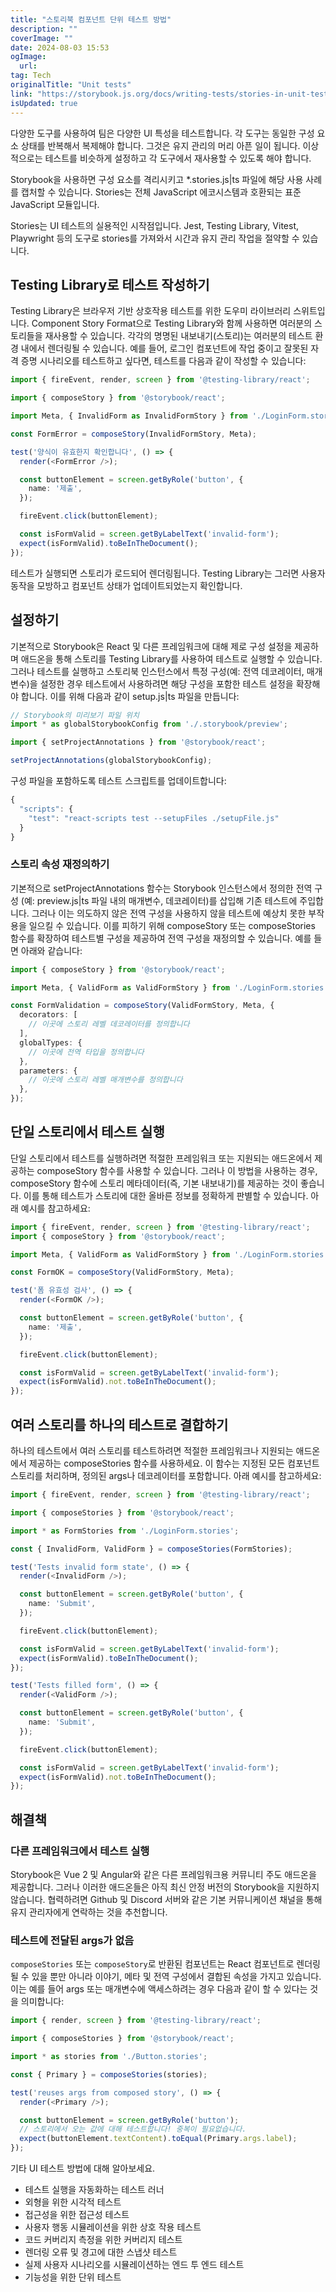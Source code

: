 ```yaml
---
title: "스토리북 컴포넌트 단위 테스트 방법"
description: ""
coverImage: ""
date: 2024-08-03 15:53
ogImage: 
  url: 
tag: Tech
originalTitle: "Unit tests"
link: "https://storybook.js.org/docs/writing-tests/stories-in-unit-tests"
isUpdated: true
---
```







다양한 도구를 사용하여 팀은 다양한 UI 특성을 테스트합니다. 각 도구는 동일한 구성 요소 상태를 반복해서 복제해야 합니다. 그것은 유지 관리의 머리 아픈 일이 됩니다. 이상적으로는 테스트를 비슷하게 설정하고 각 도구에서 재사용할 수 있도록 해야 합니다.

Storybook을 사용하면 구성 요소를 격리시키고 *.stories.js|ts 파일에 해당 사용 사례를 캡처할 수 있습니다. Stories는 전체 JavaScript 에코시스템과 호환되는 표준 JavaScript 모듈입니다.

Stories는 UI 테스트의 실용적인 시작점입니다. Jest, Testing Library, Vitest, Playwright 등의 도구로 stories를 가져와서 시간과 유지 관리 작업을 절약할 수 있습니다.

## Testing Library로 테스트 작성하기



Testing Library은 브라우저 기반 상호작용 테스트를 위한 도우미 라이브러리 스위트입니다. Component Story Format으로 Testing Library와 함께 사용하면 여러분의 스토리들을 재사용할 수 있습니다. 각각의 명명된 내보내기(스토리)는 여러분의 테스트 환경 내에서 렌더링될 수 있습니다. 예를 들어, 로그인 컴포넌트에 작업 중이고 잘못된 자격 증명 시나리오를 테스트하고 싶다면, 테스트를 다음과 같이 작성할 수 있습니다:

```typescript
import { fireEvent, render, screen } from '@testing-library/react';

import { composeStory } from '@storybook/react';

import Meta, { InvalidForm as InvalidFormStory } from './LoginForm.stories'; //👈 여기서 우리 스토리들을 가져왔습니다.

const FormError = composeStory(InvalidFormStory, Meta);

test('양식이 유효한지 확인합니다', () => {
  render(<FormError />);

  const buttonElement = screen.getByRole('button', {
    name: '제출',
  });

  fireEvent.click(buttonElement);

  const isFormValid = screen.getByLabelText('invalid-form');
  expect(isFormValid).toBeInTheDocument();
});
```

테스트가 실행되면 스토리가 로드되어 렌더링됩니다. Testing Library는 그러면 사용자 동작을 모방하고 컴포넌트 상태가 업데이트되었는지 확인합니다.

## 설정하기



기본적으로 Storybook은 React 및 다른 프레임워크에 대해 제로 구성 설정을 제공하며 애드온을 통해 스토리를 Testing Library를 사용하여 테스트로 실행할 수 있습니다. 그러나 테스트를 실행하고 스토리북 인스턴스에서 특정 구성(예: 전역 데코레이터, 매개변수)을 설정한 경우 테스트에서 사용하려면 해당 구성을 포함한 테스트 설정을 확장해야 합니다. 이를 위해 다음과 같이 setup.js|ts 파일을 만듭니다:

```typescript
// Storybook의 미리보기 파일 위치
import * as globalStorybookConfig from './.storybook/preview';

import { setProjectAnnotations } from '@storybook/react';

setProjectAnnotations(globalStorybookConfig);
```

구성 파일을 포함하도록 테스트 스크립트를 업데이트합니다:

```typescript
{
  "scripts": {
    "test": "react-scripts test --setupFiles ./setupFile.js"
  }
}
```



### 스토리 속성 재정의하기

기본적으로 setProjectAnnotations 함수는 Storybook 인스턴스에서 정의한 전역 구성 (예: preview.js|ts 파일 내의 매개변수, 데코레이터)를 삽입해 기존 테스트에 주입합니다. 그러나 이는 의도하지 않은 전역 구성을 사용하지 않을 테스트에 예상치 못한 부작용을 일으킬 수 있습니다. 이를 피하기 위해 composeStory 또는 composeStories 함수를 확장하여 테스트별 구성을 제공하여 전역 구성을 재정의할 수 있습니다. 예를 들면 아래와 같습니다:

```typescript
import { composeStory } from '@storybook/react';

import Meta, { ValidForm as ValidFormStory } from './LoginForm.stories';

const FormValidation = composeStory(ValidFormStory, Meta, {
  decorators: [
    // 이곳에 스토리 레벨 데코레이터를 정의합니다
  ],
  globalTypes: {
    // 이곳에 전역 타입을 정의합니다
  },
  parameters: {
    // 이곳에 스토리 레벨 매개변수를 정의합니다
  },
});
``` 

## 단일 스토리에서 테스트 실행



단일 스토리에서 테스트를 실행하려면 적절한 프레임워크 또는 지원되는 애드온에서 제공하는 composeStory 함수를 사용할 수 있습니다. 그러나 이 방법을 사용하는 경우, composeStory 함수에 스토리 메타데이터(즉, 기본 내보내기)를 제공하는 것이 좋습니다. 이를 통해 테스트가 스토리에 대한 올바른 정보를 정확하게 판별할 수 있습니다. 아래 예시를 참고하세요:

```typescript
import { fireEvent, render, screen } from '@testing-library/react';
import { composeStory } from '@storybook/react';

import Meta, { ValidForm as ValidFormStory } from './LoginForm.stories';

const FormOK = composeStory(ValidFormStory, Meta);

test('폼 유효성 검사', () => {
  render(<FormOK />);

  const buttonElement = screen.getByRole('button', {
    name: '제출',
  });

  fireEvent.click(buttonElement);

  const isFormValid = screen.getByLabelText('invalid-form');
  expect(isFormValid).not.toBeInTheDocument();
});
```

## 여러 스토리를 하나의 테스트로 결합하기

하나의 테스트에서 여러 스토리를 테스트하려면 적절한 프레임워크나 지원되는 애드온에서 제공하는 composeStories 함수를 사용하세요. 이 함수는 지정된 모든 컴포넌트 스토리를 처리하며, 정의된 args나 데코레이터를 포함합니다. 아래 예시를 참고하세요:



```typescript
import { fireEvent, render, screen } from '@testing-library/react';

import { composeStories } from '@storybook/react';

import * as FormStories from './LoginForm.stories';

const { InvalidForm, ValidForm } = composeStories(FormStories);

test('Tests invalid form state', () => {
  render(<InvalidForm />);

  const buttonElement = screen.getByRole('button', {
    name: 'Submit',
  });

  fireEvent.click(buttonElement);

  const isFormValid = screen.getByLabelText('invalid-form');
  expect(isFormValid).toBeInTheDocument();
});

test('Tests filled form', () => {
  render(<ValidForm />);

  const buttonElement = screen.getByRole('button', {
    name: 'Submit',
  });

  fireEvent.click(buttonElement);

  const isFormValid = screen.getByLabelText('invalid-form');
  expect(isFormValid).not.toBeInTheDocument();
});
```

## 해결책

### 다른 프레임워크에서 테스트 실행

Storybook은 Vue 2 및 Angular와 같은 다른 프레임워크용 커뮤니티 주도 애드온을 제공합니다. 그러나 이러한 애드온들은 아직 최신 안정 버전의 Storybook을 지원하지 않습니다. 협력하려면 Github 및 Discord 서버와 같은 기본 커뮤니케이션 채널을 통해 유지 관리자에게 연락하는 것을 추천합니다.



### 테스트에 전달된 args가 없음

`composeStories` 또는 `composeStory`로 반환된 컴포넌트는 React 컴포넌트로 렌더링될 수 있을 뿐만 아니라 이야기, 메타 및 전역 구성에서 결합된 속성을 가지고 있습니다. 이는 예를 들어 args 또는 매개변수에 액세스하려는 경우 다음과 같이 할 수 있다는 것을 의미합니다:

```typescript
import { render, screen } from '@testing-library/react';

import { composeStories } from '@storybook/react';

import * as stories from './Button.stories';

const { Primary } = composeStories(stories);

test('reuses args from composed story', () => {
  render(<Primary />);

  const buttonElement = screen.getByRole('button');
  // 스토리에서 오는 값에 대해 테스트합니다! 중복이 필요없습니다.
  expect(buttonElement.textContent).toEqual(Primary.args.label);
});
```

기타 UI 테스트 방법에 대해 알아보세요.



- 테스트 실행을 자동화하는 테스트 러너
- 외형을 위한 시각적 테스트
- 접근성을 위한 접근성 테스트
- 사용자 행동 시뮬레이션을 위한 상호 작용 테스트
- 코드 커버리지 측정을 위한 커버리지 테스트
- 렌더링 오류 및 경고에 대한 스냅샷 테스트
- 실제 사용자 시나리오를 시뮬레이션하는 엔드 투 엔드 테스트
- 기능성을 위한 단위 테스트